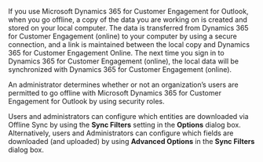 If you use Microsoft Dynamics 365 for Customer Engagement for Outlook, when you go offline, a copy of the data you are working on is created and stored on your local computer. The data is transferred from Dynamics 365 for Customer Engagement (online) to your computer by using a secure connection, and a link is maintained between the local copy and Dynamics 365 for Customer Engagement Online. The next time you sign in to Dynamics 365 for Customer Engagement (online), the local data will be synchronized with Dynamics 365 for Customer Engagement (online).  
  
 An administrator determines whether or not an organization’s users are permitted to go offline with Microsoft Dynamics 365 for Customer Engagement for Outlook by using security roles.  
  
 Users and administrators can configure which entities are downloaded via Offline Sync by using the **Sync Filters** setting in the **Options** dialog box. Alternatively, users and Administrators can configure which fields are downloaded (and uploaded) by using **Advanced Options** in the **Sync Filters** dialog box.